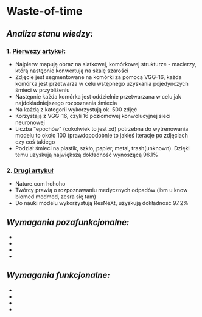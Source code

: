 # **Waste-of-time**

## *Analiza stanu wiedzy:*
### 1. [Pierwszy artykuł](https://www.google.com/url?sa=t&rct=j&q=&esrc=s&source=web&cd=&ved=2ahUKEwiLhYH4wer6AhVN6CoKHX7gCToQFnoECA0QAQ&url=https%3A%2F%2Fwww.mdpi.com%2F2071-1050%2F14%2F16%2F10226%2Fpdf%3Fversion%3D1660737939&usg=AOvVaw2gwoqcSkbKwttH8brH17_p):
  * Najpierw mapują obraz na siatkowej, komórkowej strukturze - macierzy, którą następnie konwertują na skalę szarości
  * Zdjęcie jest segmentowane na komórki za pomocą VGG-16, każda komórka jest przetwarza w celu wstępnego uzyskania pojedynczych śmieci w przybliżeniu
  * Następnie każda komórka jest oddzielnie przetwarzana w celu jak najdokładniejszego rozpoznania śmiecia
  * Na każdą z kategorii wykorzystują ok. 500 zdjęć
  * Korzystają z VGG-16, czyli 16 poziomowej konwolucyjnej sieci neuronowej
  * Liczba "epochów" (cokolwiek to jest xd) potrzebna do wytrenowania modelu to około 100 (prawdopodobnie to jakieś iteracje po zdjęciach czy coś takiego
  * Podział śmieci na plastik, szkło, papier, metal, trash(unknown). Dzięki temu uzyskują największą dokładność wynoszącą 96.1%
### 2. [Drugi artykuł](https://www.nature.com/articles/s41598-022-06146-2#Abs1)
  * Nature.com hohoho
  * Twórcy prawią o rozpoznawaniu medycznych odpadów (ibm u know biomed medmed, zesra się tam)
  * Do nauki modelu wykorzystują ResNeXt, uzyskują dokładność 97.2%
## *Wymagania pozafunkcjonalne:*
-
-
-
-
## *Wymagania funkcjonalne:*
-
-
-
-
